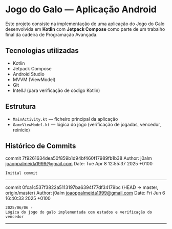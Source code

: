 # Jogo do Galo — Aplicação Android

Este projeto consiste na implementação de uma aplicação do Jogo do Galo desenvolvida em **Kotlin** com **Jetpack Compose** como parte de um trabalho final da cadeira de Programação Avançada.

## Tecnologias utilizadas

- Kotlin
- Jetpack Compose
- Android Studio
- MVVM (ViewModel)
- Git
- IntelIJ (para verificação de código Kotlin)

## Estrutura

- `MainActivity.kt` — ficheiro principal da aplicação
- `GameViewModel.kt` — lógica do jogo (verificação de jogadas, vencedor, reinício)

## Histórico de Commits

commit 7f9261634dea50f859b1d94bf460f17989fb1b38
Author: j0alm <joaoppalmeida1999@gmail.com>
Date:   Tue Apr 8 12:55:37 2025 +0100

    Initial commit
______________________________________________________________________________________

commit 0fca1c537f3822a5113197ba6394f77df34179bc (HEAD -> master, origin/master)
Author: j0alm <joaoppalmeida1999@gmail.com>
Date:   Fri Jun 6 16:40:33 2025 +0100

    2025/06/06 -
    Lógica do jogo do galo implementada com estados e verificação do vencedor
______________________________________________________________________________________




